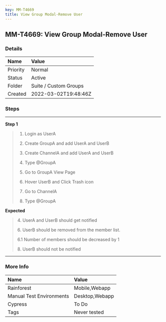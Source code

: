 ```yaml
---
key: MM-T4669
title: View Group Modal-Remove User
---
```


## MM-T4669: View Group Modal-Remove User

### Details

| Name     | Value                 |
| :------- | :-------------------- |
| Priority | Normal                |
| Status   | Active                |
| Folder   | Suite / Custom Groups |
| Created  | 2022-03-02T19:48:46Z  |

### Steps

<hr/>

**Step 1**

> <article><ol><li><p>Login as UserA</p></li><li><p>Create GroupA and add UserA and UserB </p></li><li><p>Create ChannelA and add UserA and UserB</p></li><li><p>Type @GroupA </p></li><li><p>Go to GroupA View Page</p></li><li><p>Hover UserB and Click Trash icon</p></li><li><p>Go to ChannelA</p></li><li><p>Type @GroupA</p></li></ol></article>

**Expected**

> <article><p>4. UserA and UserB should get notified</p><p>6. UserB should be removed from the member list.</p><p>6.1 Number of members should be decreased by 1</p>8. UserB should not be notified</article>

<hr/>

### More Info

| Name                     | Value          |
| :----------------------- | :------------- |
| Rainforest               | Mobile,Webapp  |
| Manual Test Environments | Desktop,Webapp |
| Cypress                  | To Do          |
| Tags                     | Never tested   |
